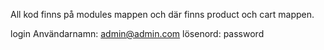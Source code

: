 All kod finns på modules mappen och där finns product och cart mappen.

login
Användarnamn: admin@admin.com
lösenord: password

